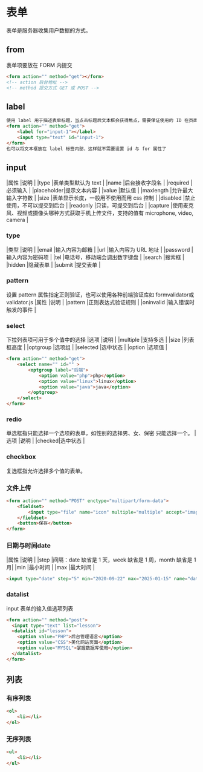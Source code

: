 # 表单
表单是服务器收集用户数据的方式。
## from
表单项要放在 FORM 内提交
```html
<form action="" method="get"></form>
<!-- action	后台地址 -->
<!-- method	提交方式 GET 或 POST -->
```
## label
```html
使用 label 用于描述表单标题，当点击标题后文本框会获得焦点，需要保证使用的 ID 在页面中是唯一的。
<form action="" method="get">
    <label for="input-1"></label>
    <input type="text" id="input-1">
</form>
也可以将文本框放在 label 标签内部，这样就不需要设置 id 与 for 属性了

```
## input
|属性		|说明																					|
|type		|表单类型默认为 text																	|
|name		|后台接收字段名																			|
|required	|必须输入																				|
|placeholder|提示文本内容																			|
|value		|默认值																					|
|maxlength	|允许最大输入字符数																		|
|size		|表单显示长度，一般用不使用而用 css 控制												|
|disabled	|禁止使用，不可以提交到后台																|
|readonly	|只读，可提交到后台																		|
|capture	|使用麦克风、视频或摄像头哪种方式获取手机上传文件，支持的值有 microphone, video, camera	|

### type
|类型		|说明							|
|email		|输入内容为邮箱					|
|url		|输入内容为 URL 地址			|
|password	|输入内容为密码项				|
|tel		|电话号，移动端会调出数字键盘	|
|search		|搜索框							|
|hidden		|隐藏表单						|
|submit		|提交表单						|
### pattern
设置 pattern 属性指定正则验证，也可以使用各种前端验证库如 formvalidator或 validator.js
|属性		|说明					|
|pattern	|正则表达式验证规则		|
|oninvalid	|输入错误时触发的事件	|
### select
下拉列表项可用于多个值中的选择
|选项		|说明		|
|multiple	|支持多选	|
|size		|列表框高度	|
|optgroup	|选项组		|
|selected	|选中状态	|
|option		|选项值		|
```html
<form action="" method="get">
    <select name="" id="" >
        <optgroup label="后端">
            <option value="php">php</option>
            <option value="linux">linux</option>
            <option value="java">java</option>
        </optgroup>
    </select>
</form>
```
### redio
单选框指只能选择一个选项的表单，如性别的选择男、女、保密 只能选择一个。
|选项	|说明		|
|checked|选中状态	|
### checkbox
复选框指允许选择多个值的表单。
### 文件上传
```html
<form action="" method="POST" enctype="multipart/form-data">
	<fieldset>
		<input type="file" name="icon" multiple="multiple" accept="image/png,image/gif">
	</fieldset>
	<button>保存</button>
</form>
```
### 日期与时间date
|属性	|说明														|
|step	|间隔：date 缺省是 1 天，week 缺省是 1 周，month 缺省是 1 月|
|min	|最小时间													|
|max	|最大时间													|
```html
<input type="date" step="5" min="2020-09-22" max="2025-01-15" name="datetime">
```
### datalist
input 表单的输入值选项列表
```html
<form action="" method="post">
  <input type="text" list="lesson">
  <datalist id="lesson">
    <option value="PHP">后台管理语言</option>
    <option value="CSS">美化网站页面</option>
    <option value="MYSQL">掌握数据库使用</option>
  </datalist>
</form>
```
## 列表
### 有序列表
```html
<ol>
	<li></li>
</ol>
```
### 无序列表
```html
<ul>
	<li></li>
</ul>
```